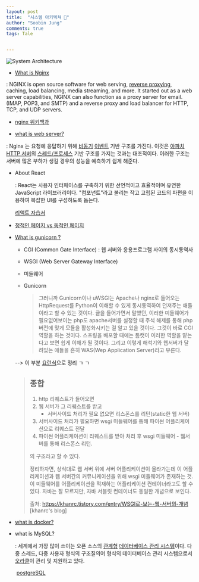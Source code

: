 ```yaml
---
layout: post
title:  "시스템 아키텍쳐 🌟"
author: "Soobin Jung"
comments: true
tags: Tale


---
```


![System Architecture](https://SoobinJung1013.github.io/images/architecture.png)

-  [What is Nginx](https://www.nginx.com/resources/glossary/nginx/)

  : NGINX is open source software for web serving, [reverse proxying](https://ko.wikipedia.org/wiki/리버스_프록시), caching, load balancing, media streaming, and more. It started out as a web server capabilities, NGINX can also function as a proxy server for email. (IMAP, POP3, and SMTP) and a reverse proxy and load balancer for HTTP, TCP, and UDP servers.

  - [nginx 위키백과](https://ko.wikipedia.org/wiki/Nginx)

  - [what is web server?](https://soobinjung1013.github.io/2021-02-06/HTTP)

  : Nginx 는 요청에 응답하기 위해 [비동기](https://www.yalco.kr/21_async/) [이벤트](https://ko.wikipedia.org/wiki/이벤트_(컴퓨팅)) 기반 구조를 가진다. 이것은 [아파치 HTTP 서버](https://namu.wiki/w/아파치%20HTTP%20서버)의 [스레드/프로세스](https://gmlwjd9405.github.io/2018/09/14/process-vs-thread.html) 기반 구조를 가지는 것과는 대조적이다. 이러한 구조는 서버에 많은 부하가 생길 경우의 성능을 예측하기 쉽게 해준다. 

- About React

  : React는 사용자 인터페이스를 구축하기 위한 선언적이고 효율적이며 유연한 JavaScript 라이브러리이다. "컴포넌트"라고 불리는 작고 고립된 코드의 파편을 이용하여 복잡한 UI를 구성하도록 돕는다.

  [리액트 자습서](https://ko.reactjs.org/tutorial/tutorial.html#before-we-start-the-tutorial)

- [정적인 페이지 vs 동적인 페이지](https://titus94.tistory.com/4)

- [What is gunicorn ?](https://this-programmer.tistory.com/entry/gunicorn은-대체-뭐하는-놈일까-부제-CGI-WSGI는-대체-뭐냐)

  - CGI (Common Gate Interface) : 웹 서버와 응용프로그램 사이의 동시통역사

  - WSGI (Web Server Gateway Interface)

  - 미들웨어

  - Gunicorn

    

    >그러니까 Gunicorn이나 uWSGI는 Apache나 nginx로 들어오는 HttpRequest를 Python이 이해할 수 있게 동시통역하여 던져주는 애들이라고 할 수 있는 것이다. 글을 들어가면서 말했던, 이러한 미들웨어가 필요없어보이는 php도 apache서버를 설정할 때 주석 해제를 통해 php버전에 맞게 모듈을 활성화시키는 걸 알고 있을 것이다. 그것이 바로 CGI역할을 하는 것이다. 스프링을 배포할 때에는 톰캣이 이러한 역할을 맡는다고 보면 쉽게 이해가 될 것이다. 그리고 이렇게 해석기와 웹서버가 달려있는 애들을 흔히 WAS(Wep Application Server)라고 부른다.

  --> 이 부분 [요런식](https://khanrc.tistory.com/entry/WSGI로-보는-웹-서버의-개념)으로 정리 ㄱ ㄱ

  > ## 종합
  >
  > 1. http 리퀘스트가 들어오면
  > 2. 웹 서버가 그 리퀘스트를 받고
  >    - 서버사이드 처리가 필요 없으면 리스폰스를 리턴(static한 웹 서버)
  > 3. 서버사이드 처리가 필요하면 wsgi 미들웨어를 통해 파이썬 어플리케이션으로 리퀘스트 전달
  > 4. 파이썬 어플리케이션이 리퀘스트를 받아 처리 후 wsgi 미들웨어 - 웹서버를 통해 리스폰스 리턴.
  >
  > 의 구조라고 할 수 있다.
  >
  > 정리하자면, 상식대로 웹 서버 위에 서버 어플리케이션이 올라가는데 이 어플리케이션과 웹 서버간의 커뮤니케이션을 위해 wsgi 미들웨어가 존재하는 것. 이 미들웨어를 어플리케이션을 적재하는 어플리케이션 컨테이너라고도 할 수 있다. 자바는 잘 모르지만, 자바 서블릿 컨테이너도 동일한 개념으로 보인다.
  >
  > 
  >
  > 출처: https://khanrc.tistory.com/entry/WSGI로-보는-웹-서버의-개념 [khanrc's blog]

- [what is docker?](https://www.yalco.kr/36_docker/)

- what is MySQL?

  : 세계에서 가장 많이 쓰이는 오픈 소스의 [관계형](https://ko.wikipedia.org/wiki/관계형_데이터베이스_관리_시스템) [데이터베이스 관리 시스템](https://ko.wikipedia.org/wiki/데이터베이스_관리_시스템)이다. 다중 스레드, 다중 사용자 형식의 구조질의어 형식의 데이터베이스 관리 시스템으로서 [오라클](https://ko.wikipedia.org/wiki/오라클_데이터베이스)이 관리 및 지원하고 있다. 

  ​	[postgreSQL](https://namu.wiki/w/PostgreSQL)

